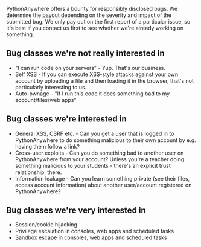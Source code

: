
<!--
.. title: Bug Bounty
.. slug: BugBounty
.. date: 2016-11-28
.. tags:
.. category:
.. link:
.. description:
.. type: text
-->


PythonAnywhere offers a bounty for responsibly disclosed bugs. We determine the
payout depending on the severity and impact of the submitted bug. We only pay
out on the first report of a particular issue, so it's best if you contact us
first to see whether we're already working on something.

## Bug classes we're not really interested in
* "I can run code on your servers" - Yup. That's our business.
* Self XSS - If you can execute XSS-style attacks against your own account by
  uploading a file and then loading it in the browser, that's not particularly
  interesting to us.
* Auto-pwnage - "If I run this code it does something bad to my
  account/files/web apps"
  
## Bug classes we're interested in
* General XSS, CSRF etc. - Can you get a user that is logged in to PythonAnywhere to do
  something malicious to their own account by e.g. having them follow a link?
* Cross-user exploits - Can you do something bad to another user on PythonAnywhere
  from your account? Unless you're a teacher doing something malicious to your
  students - there's an explicit trust relationship, there.
* Information leakage - Can you learn something private (see their files,
  access account information) about another user/account registered on
  PythonAnywhere?
  
## Bug classes we're very interested in
* Session/cookie hijacking
* Privilege escalation in consoles, web apps and scheduled tasks
* Sandbox escape in consoles, web apps and scheduled tasks
